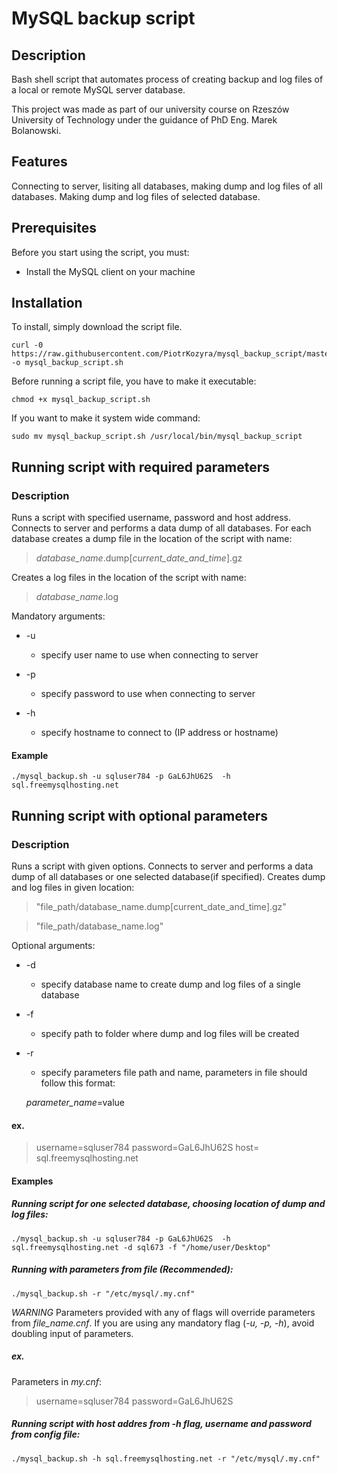 # MySQL backup script
## Description
 Bash shell script that automates process of creating backup and log files of a local or remote MySQL server database.
 
 This project was made as part of our university course on Rzeszów University of Technology under the guidance of PhD Eng. Marek Bolanowski.
 
 
## Features
Connecting to server, lisiting all databases, making dump and log files of all databases. 
Making dump and log files of selected database. 
## Prerequisites
Before you start using the script, you must: 
* Install the MySQL client on your machine
## Installation
To install, simply download the script file.

```
curl -0 https://raw.githubusercontent.com/PiotrKozyra/mysql_backup_script/master/mysql_backup.sh -o mysql_backup_script.sh
```

Before running a script file, you have to make it executable:

```
chmod +x mysql_backup_script.sh
```

If you want to make it system wide command:

```
sudo mv mysql_backup_script.sh /usr/local/bin/mysql_backup_script
```
## Running script with required parameters
### Description

Runs a script with specified username, password and host address. Connects to server and performs a data dump of all databases. For each database creates a dump file in the location of the script with name:
> *database_name*.dump[*current_date_and_time*].gz


Creates a log files in the location of the script with name:


> *database_name*.log

Mandatory arguments:

+ -u
  - specify user name to use when connecting to server

+ -p
  
	- specify password to use when connecting to server

+ -h

	- specify hostname to connect to (IP address or hostname)

#### Example
```
./mysql_backup.sh -u sqluser784 -p GaL6JhU62S  -h sql.freemysqlhosting.net
```

## Running script with optional parameters
### Description

Runs a script with given options. Connects to server and performs a data dump of all databases or one selected database(if specified). Creates dump and log files in given location:
> "file_path/database_name.dump[current_date_and_time].gz"

> "file_path/database_name.log"

Optional arguments:

+ -d
  - specify database name to create dump and log files of a single database

+ -f
  
	- specify path to folder where dump and log files will be created 
  
+ -r

	- specify parameters file path and name, parameters in file should follow this format:
  
 
  *parameter_name*=value 
  
#### ex.

> username=sqluser784 password=GaL6JhU62S host= sql.freemysqlhosting.net

#### Examples

##### Running script for one selected database, choosing location of dump and log files:

```
./mysql_backup.sh -u sqluser784 -p GaL6JhU62S  -h sql.freemysqlhosting.net -d sql673 -f "/home/user/Desktop"
```
##### Running with parameters from file (Recommended):

```
./mysql_backup.sh -r "/etc/mysql/.my.cnf"
```
_WARNING_ 
Parameters provided with any of flags will override parameters from _file_name.cnf_. If you are using any mandatory flag  (*-u, -p, -h*), avoid doubling input of parameters.
##### ex.
Parameters in _my.cnf_:
> username=sqluser784 password=GaL6JhU62S 

##### Running script with host addres from _-h_ flag, username and password from config file:
```
./mysql_backup.sh -h sql.freemysqlhosting.net -r "/etc/mysql/.my.cnf"
```


